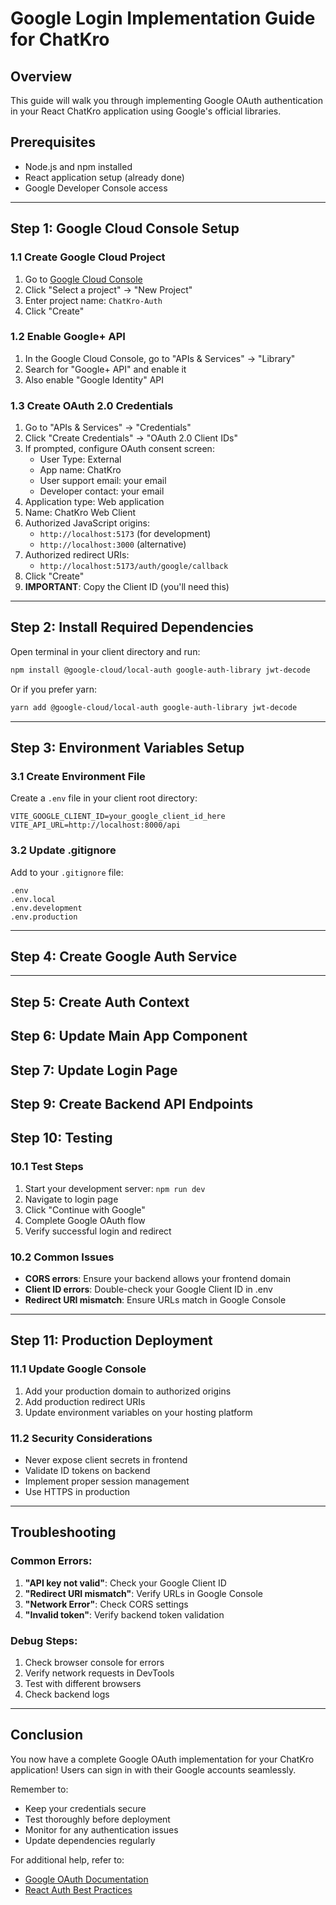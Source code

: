 # Google Login Implementation Guide for ChatKro

## Overview
This guide will walk you through implementing Google OAuth authentication in your React ChatKro application using Google's official libraries.

## Prerequisites
- Node.js and npm installed
- React application setup (already done)
- Google Developer Console access

---

## Step 1: Google Cloud Console Setup

### 1.1 Create Google Cloud Project
1. Go to [Google Cloud Console](https://console.cloud.google.com/)
2. Click "Select a project" → "New Project"
3. Enter project name: `ChatKro-Auth`
4. Click "Create"

### 1.2 Enable Google+ API
1. In the Google Cloud Console, go to "APIs & Services" → "Library"
2. Search for "Google+ API" and enable it
3. Also enable "Google Identity" API

### 1.3 Create OAuth 2.0 Credentials
1. Go to "APIs & Services" → "Credentials"
2. Click "Create Credentials" → "OAuth 2.0 Client IDs"
3. If prompted, configure OAuth consent screen:
   - User Type: External
   - App name: ChatKro
   - User support email: your email
   - Developer contact: your email
4. Application type: Web application
5. Name: ChatKro Web Client
6. Authorized JavaScript origins:
   - `http://localhost:5173` (for development)
   - `http://localhost:3000` (alternative)
7. Authorized redirect URIs:
   - `http://localhost:5173/auth/google/callback`
8. Click "Create"
9. **IMPORTANT**: Copy the Client ID (you'll need this)

---

## Step 2: Install Required Dependencies

Open terminal in your client directory and run:

```bash
npm install @google-cloud/local-auth google-auth-library jwt-decode
```

Or if you prefer yarn:

```bash
yarn add @google-cloud/local-auth google-auth-library jwt-decode
```

---

## Step 3: Environment Variables Setup

### 3.1 Create Environment File
Create a `.env` file in your client root directory:

```env
VITE_GOOGLE_CLIENT_ID=your_google_client_id_here
VITE_API_URL=http://localhost:8000/api
```

### 3.2 Update .gitignore
Add to your `.gitignore` file:
```
.env
.env.local
.env.development
.env.production
```

---

## Step 4: Create Google Auth Service

---

## Step 5: Create Auth Context


## Step 6: Update Main App Component

## Step 7: Update Login Page

## Step 9: Create Backend API Endpoints

## Step 10: Testing

### 10.1 Test Steps
1. Start your development server: `npm run dev`
2. Navigate to login page
3. Click "Continue with Google"
4. Complete Google OAuth flow
5. Verify successful login and redirect

### 10.2 Common Issues
- **CORS errors**: Ensure your backend allows your frontend domain
- **Client ID errors**: Double-check your Google Client ID in .env
- **Redirect URI mismatch**: Ensure URLs match in Google Console

---

## Step 11: Production Deployment

### 11.1 Update Google Console
1. Add your production domain to authorized origins
2. Add production redirect URIs
3. Update environment variables on your hosting platform

### 11.2 Security Considerations
- Never expose client secrets in frontend
- Validate ID tokens on backend
- Implement proper session management
- Use HTTPS in production

---

## Troubleshooting

### Common Errors:
1. **"API key not valid"**: Check your Google Client ID
2. **"Redirect URI mismatch"**: Verify URLs in Google Console
3. **"Network Error"**: Check CORS settings
4. **"Invalid token"**: Verify backend token validation

### Debug Steps:
1. Check browser console for errors
2. Verify network requests in DevTools
3. Test with different browsers
4. Check backend logs

---

## Conclusion

You now have a complete Google OAuth implementation for your ChatKro application! Users can sign in with their Google accounts seamlessly.

Remember to:
- Keep your credentials secure
- Test thoroughly before deployment
- Monitor for any authentication issues
- Update dependencies regularly

For additional help, refer to:
- [Google OAuth Documentation](https://developers.google.com/identity/oauth2/web/guides/overview)
- [React Auth Best Practices](https://react.dev/reference/react/useContext)

